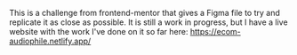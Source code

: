 This is a challenge from frontend-mentor that gives a Figma file to try and replicate it as close as possible. It is still a work in progress, but I have a live website with the work I've done on it so far here: https://ecom-audiophile.netlify.app/